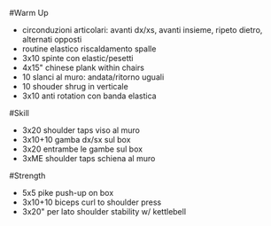 #Warm Up

 * circonduzioni articolari: avanti dx/xs, avanti insieme, ripeto dietro, alternati opposti
 * routine elastico riscaldamento spalle
 * 3x10 spinte con elastic/pesetti
 * 4x15" chinese plank within chairs
 * 10 slanci al muro: andata/ritorno uguali
 * 10 shouder shrug in verticale
 * 3x10 anti rotation con banda elastica

#Skill

 * 3x20 shoulder taps viso al muro
 * 3x10+10 gamba dx/sx sul box
 * 3x20 entrambe le gambe sul box
 * 3xME  shoulder taps schiena al muro

#Strength

 * 5x5 pike push-up on box
 * 3x10+10 biceps curl to shoulder press
 * 3x20" per lato shoulder stability w/ kettlebell
